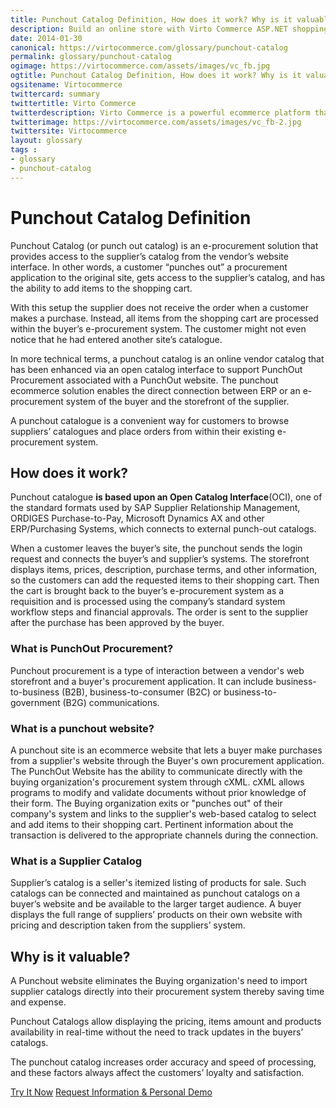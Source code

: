 ```yaml
---
title: Punchout Catalog Definition, How does it work? Why is it valuable? | Glossary Virto Commerce.
description: Build an online store with Virto Commerce ASP.NET shopping cart software. Benefit from an open source shopping cart software that has every feature you need.
date: 2014-01-30
canonical: https://virtocommerce.com/glossary/punchout-catalog
permalink: glossary/punchout-catalog
ogimage: https://virtocommerce.com/assets/images/vc_fb.jpg
ogtitle: Punchout Catalog Definition, How does it work? Why is it valuable? | Glossary Virto Commerce.
ogsitename: Virtocommerce
twittercard: summary
twittertitle: Virto Commerce
twitterdescription: Virto Commerce is a powerful ecommerce platform that includes everything you need to create an online store and sell online. Try it free with Free Community License
twitterimage: https://virtocommerce.com/assets/images/vc_fb-2.jpg
twittersite: Virtocommerce
layout: glossary
tags : 
- glossary
- punchout-catalog
---
```

<div class="business-cnt">
	<div class="head __cart">
		<h1 class="title">Punchout Catalog Definition</h1>
	</div>
	<p class="text">Punchout Catalog (or punch out catalog) is an e-procurement solution that provides access to the supplier’s catalog from the vendor’s website interface. In other words, a customer “punches out” a procurement application to the original site, gets access to the supplier’s catalog, and has the ability to add items to  the shopping cart. </p>
    <p class="text">With this setup the supplier does not receive the order when a customer makes a purchase. Instead, all items from the shopping cart are processed within the buyer’s e-procurement system. The customer  might not even notice that he had entered another site’s catalogue. </p>
    <p class="text">In more technical terms, a punchout catalog is an online vendor catalog that has been enhanced via an open catalog interface to support PunchOut Procurement associated with a PunchOut website. The punchout ecommerce solution enables the direct connection between ERP or an e-procurement system of the buyer and the storefront of the supplier.</p>
    <p class="text">A punchout catalogue is a convenient way for customers to browse suppliers’ catalogues and place orders from within their existing e-procurement system. </p>
	<h2 class="sub-title">How does it work?</h2>
	<p class="text">Punchout catalogue <strong>is based upon an Open Catalog Interface</strong>(OCI), one of the standard formats used by SAP Supplier Relationship Management, ORDIGES Purchase-to-Pay, Microsoft Dynamics AX and other ERP/Purchasing Systems, which connects to external punch-out catalogs.</p> 
    <p class="text">When a customer leaves the buyer’s site, the punchout sends the login request and connects the buyer’s and supplier’s systems. The storefront displays items, prices, description, purchase terms, and other information, so the customers can add the requested items to their shopping cart. Then the cart is brought back to the buyer’s e-procurement system as a requisition and is processed using the company’s standard system workflow steps and financial approvals. The order is sent to the supplier after the purchase has been approved by the buyer.</p>
	<h3 class="sub-title">What is PunchOut Procurement?</h3>
	<p class="text">Punchout procurement is a type of interaction between a vendor's web storefront and a buyer's procurement application. It can include business-to-business (B2B), business-to-consumer (B2C) or business-to-government (B2G) communications.</p>
	<h3 class="sub-title">What is a punchout website?</h3>
	<p class="text">A punchout site is an ecommerce website that lets a buyer make purchases from a supplier's website  through the Buyer's own procurement application. The PunchOut Website has the ability to communicate directly with the buying organization's procurement system through cXML. cXML allows programs to modify and validate documents without prior knowledge of their form. The Buying organization exits or "punches out" of their company's system and links to the supplier's web-based catalog to select and add items to their shopping cart. Pertinent information about the transaction is delivered to the appropriate channels during the connection.</p>
	<h3 class="sub-title">What is a Supplier Catalog</h3>
	<p class="text">Supplier’s catalog is a seller's itemized listing of products for sale. Such catalogs can be connected and maintained as punchout catalogs on a buyer’s website and be available to the larger target audience. A buyer displays the full range of suppliers’ products on their own website with pricing and description taken from the suppliers’ system.</p>
	<h2 class="sub-title">Why is it valuable?</h2>
	<p class="text">A Punchout website eliminates the Buying organization's need to import supplier catalogs directly into their procurement system thereby saving time and expense.</p>
    <p class="text">Punchout Catalogs allow displaying the pricing, items amount and products availability in real-time without the need to track updates in the buyers’ catalogs. </p>
    <p class="text">The punchout catalog increases order accuracy and speed of processing, and these factors always affect the customers’ loyalty and satisfaction.</p>
	<div class="buttons">
		<a class="button fill" href="/try-now">Try It Now</a>
		<a class="button fill" href="/contact-us">Request Information & Personal Demo</a>
	</div>
</div>
